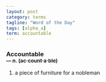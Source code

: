 ```yaml
---
layout: post
category: terms
tagline: "Word of the Day"
tags: [alpha_a]
term: accountable
---
```


<h3>Accountable<br/> <small>&mdash; n. (ac<span>&middot;</span>count<span>&middot;</span>a<span>&middot;</span>ble)</small></h3>
<p><ol><li>a piece of furniture for a nobleman</li>
</ol></p>
